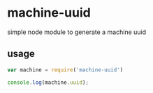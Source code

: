 # machine-uuid
simple node module to generate a machine uuid

## usage

```js
var machine = require('machine-uuid')

console.log(machine.uuid);

```
